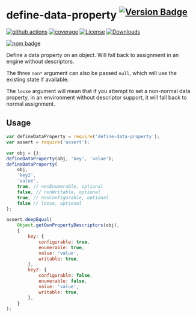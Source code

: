 # define-data-property <sup>[![Version Badge][npm-version-svg]][package-url]</sup>

[![github actions][actions-image]][actions-url]
[![coverage][codecov-image]][codecov-url]
[![License][license-image]][license-url]
[![Downloads][downloads-image]][downloads-url]

[![npm badge][npm-badge-png]][package-url]

Define a data property on an object. Will fall back to assignment in an engine without descriptors.

The three `non*` argument can also be passed `null`, which will use the existing state if available.

The `loose` argument will mean that if you attempt to set a non-normal data property, in an environment without descriptor support, it will fall back to normal assignment.

## Usage

```javascript
var defineDataProperty = require('define-data-property');
var assert = require('assert');

var obj = {};
defineDataProperty(obj, 'key', 'value');
defineDataProperty(
	obj,
	'key2',
	'value',
	true, // nonEnumerable, optional
	false, // nonWritable, optional
	true, // nonConfigurable, optional
	false // loose, optional
);

assert.deepEqual(
	Object.getOwnPropertyDescriptors(obj),
	{
		key: {
			configurable: true,
			enumerable: true,
			value: 'value',
			writable: true,
		},
		key2: {
			configurable: false,
			enumerable: false,
			value: 'value',
			writable: true,
		},
	}
);
```

[package-url]: https://npmjs.org/package/define-data-property
[npm-version-svg]: https://versionbadg.es/ljharb/define-data-property.svg
[deps-svg]: https://david-dm.org/ljharb/define-data-property.svg
[deps-url]: https://david-dm.org/ljharb/define-data-property
[dev-deps-svg]: https://david-dm.org/ljharb/define-data-property/dev-status.svg
[dev-deps-url]: https://david-dm.org/ljharb/define-data-property#info=devDependencies
[npm-badge-png]: https://nodei.co/npm/define-data-property.png?downloads=true&stars=true
[license-image]: https://img.shields.io/npm/l/define-data-property.svg
[license-url]: LICENSE
[downloads-image]: https://img.shields.io/npm/dm/define-data-property.svg
[downloads-url]: https://npm-stat.com/charts.html?package=define-data-property
[codecov-image]: https://codecov.io/gh/ljharb/define-data-property/branch/main/graphs/badge.svg
[codecov-url]: https://app.codecov.io/gh/ljharb/define-data-property/
[actions-image]: https://img.shields.io/endpoint?url=https://github-actions-badge-u3jn4tfpocch.runkit.sh/ljharb/define-data-property
[actions-url]: https://github.com/ljharb/define-data-property/actions

